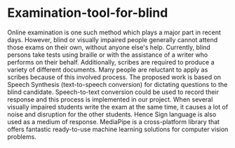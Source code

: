 # Examination-tool-for-blind        

Online examination is one such method
which plays a major part in recent days. However, blind or visually impaired people
generally cannot attend those exams on their own, without anyone else&#39;s help. Currently,
blind persons take tests using braille or with the assistance of a writer who performs on
their behalf. Additionally, scribes are required to produce a variety of different documents.
Many people are reluctant to apply as scribes because of this involved process. The
proposed work is based on Speech Synthesis (text-to-speech conversion) for dictating
questions to the blind candidate. Speech-to-text conversion could be used to record their
response and this process is implemented in our project. When several visually impaired
students write the exam at the same time, it causes a lot of noise and disruption for the
other students. Hence Sign language is also used as a medium of response. MediaPipe is a
cross-platform library that offers fantastic ready-to-use machine learning solutions for
computer vision problems.
